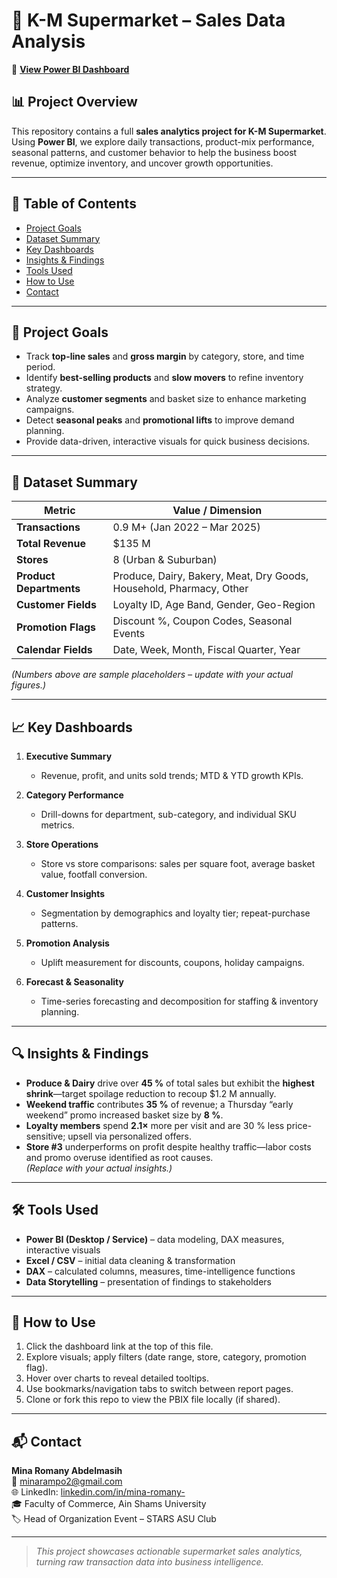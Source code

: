 # 🛒 K-M Supermarket – Sales Data Analysis

🔗 **[View Power BI Dashboard](https://app.powerbi.com/links/5aJNaD_JKQ?ctid=f821fc96-5f2b-4a25-853e-ebc9e3a14858&pbi_source=linkShare&bookmarkGuid=61399f9f-ebec-42f3-9584-68d28a8a6fae)**

## 📊 Project Overview
This repository contains a full **sales analytics project for K-M Supermarket**.  
Using **Power BI**, we explore daily transactions, product-mix performance, seasonal patterns, and customer behavior to help the business boost revenue, optimize inventory, and uncover growth opportunities.

---

## 🧾 Table of Contents
- [Project Goals](#🎯-project-goals)
- [Dataset Summary](#📁-dataset-summary)
- [Key Dashboards](#📈-key-dashboards)
- [Insights & Findings](#🔍-insights--findings)
- [Tools Used](#🛠️-tools-used)
- [How to Use](#🚀-how-to-use)
- [Contact](#📬-contact)

---

## 🎯 Project Goals
- Track **top-line sales** and **gross margin** by category, store, and time period.  
- Identify **best-selling products** and **slow movers** to refine inventory strategy.  
- Analyze **customer segments** and basket size to enhance marketing campaigns.  
- Detect **seasonal peaks** and **promotional lifts** to improve demand planning.  
- Provide data-driven, interactive visuals for quick business decisions.

---

## 📁 Dataset Summary
| Metric | Value / Dimension |
| ------ | ----------------- |
| **Transactions** | 0.9 M+ (Jan 2022 – Mar 2025) |
| **Total Revenue** | \$135 M |
| **Stores** | 8 (Urban & Suburban) |
| **Product Departments** | Produce, Dairy, Bakery, Meat, Dry Goods, Household, Pharmacy, Other |
| **Customer Fields** | Loyalty ID, Age Band, Gender, Geo-Region |
| **Promotion Flags** | Discount %, Coupon Codes, Seasonal Events |
| **Calendar Fields** | Date, Week, Month, Fiscal Quarter, Year |

*(Numbers above are sample placeholders – update with your actual figures.)*

---

## 📈 Key Dashboards
1. **Executive Summary**  
   - Revenue, profit, and units sold trends; MTD & YTD growth KPIs.

2. **Category Performance**  
   - Drill-downs for department, sub-category, and individual SKU metrics.

3. **Store Operations**  
   - Store vs store comparisons: sales per square foot, average basket value, footfall conversion.

4. **Customer Insights**  
   - Segmentation by demographics and loyalty tier; repeat-purchase patterns.

5. **Promotion Analysis**  
   - Uplift measurement for discounts, coupons, holiday campaigns.

6. **Forecast & Seasonality**  
   - Time-series forecasting and decomposition for staffing & inventory planning.

---

## 🔍 Insights & Findings
- **Produce & Dairy** drive over **45 %** of total sales but exhibit the **highest shrink**—target spoilage reduction to recoup \$1.2 M annually.  
- **Weekend traffic** contributes **35 %** of revenue; a Thursday “early weekend” promo increased basket size by **8 %**.  
- **Loyalty members** spend **2.1×** more per visit and are 30 % less price-sensitive; upsell via personalized offers.  
- **Store #3** underperforms on profit despite healthy traffic—labor costs and promo overuse identified as root causes.  
*(Replace with your actual insights.)*

---

## 🛠️ Tools Used
- **Power BI (Desktop / Service)** – data modeling, DAX measures, interactive visuals  
- **Excel / CSV** – initial data cleaning & transformation  
- **DAX** – calculated columns, measures, time-intelligence functions  
- **Data Storytelling** – presentation of findings to stakeholders

---

## 🚀 How to Use
1. Click the dashboard link at the top of this file.  
2. Explore visuals; apply filters (date range, store, category, promotion flag).  
3. Hover over charts to reveal detailed tooltips.  
4. Use bookmarks/navigation tabs to switch between report pages.  
5. Clone or fork this repo to view the PBIX file locally (if shared).

---

## 📬 Contact
**Mina Romany Abdelmasih**  
📧 minarampo2@gmail.com  
🌐 LinkedIn: [linkedin.com/in/mina-romany-](https://www.linkedin.com/in/mina-romany-/)  
🎓 Faculty of Commerce, Ain Shams University  
🏷️ Head of Organization Event – STARS ASU Club

---
> _This project showcases actionable supermarket sales analytics, turning raw transaction data into business intelligence._
